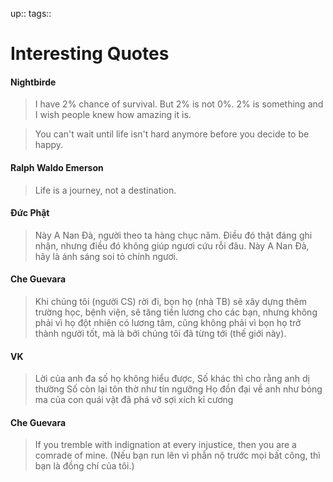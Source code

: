 up:: 
tags:: 

# Interesting Quotes
#### Nightbirde
> I have 2% chance of survival. But 2% is not 0%. 2% is something and I wish people knew how amazing it is.

>You can't wait until life isn't hard anymore before you decide to be happy.

#### Ralph Waldo Emerson
> Life is a journey, not a destination.

#### Đức Phật
> Này A Nan Đà, người theo ta hàng chục năm. Điều đó thật đáng ghi nhận, nhưng điều đó không giúp ngươi cứu rỗi đâu. Này A Nan Đà, hãy là ánh sáng soi tỏ chính ngươi.

#### Che Guevara
> Khi chúng tôi (người CS) rời đi, bọn họ (nhà TB) sẽ xây dựng thêm trường học, bệnh viện, sẽ tăng tiền lương cho các bạn, nhưng không phải vì họ đột nhiên có lương tâm, cũng không phải vì bọn họ trở thành người tốt, mà là bởi chúng tôi đã từng tới (thế giới này).

#### VK
> Lời của anh đa số họ không hiểu được, 
> Số khác thì cho rằng anh dị thường
> Số còn lại tôn thờ như tín ngưỡng
   Họ đồn đại về anh như bóng ma của con quái vật đã phá vỡ sợi xích kỉ cương

#### Che Guevara
> If you tremble with indignation at every injustice, then you are a comrade of mine.
> (Nếu bạn run lên vì phẫn nộ trước mọi bất công, thì bạn là đồng chí của tôi.)